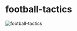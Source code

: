 # football-tactics
 
![football-tactics](https://github.com/onurataasar/football-tactics/blob/main/mobile.gif)

